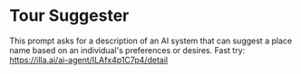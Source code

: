 # Tour Suggester
This prompt asks for a description of an AI system that can suggest a place name based on an individual's preferences or desires.
Fast try: https://illa.ai/ai-agent/ILAfx4p1C7p4/detail

